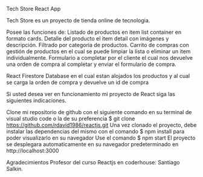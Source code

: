 
Tech Store React App


Tech Store es un proyecto de tienda online de tecnologia.

Posee las funciones de:
Listado de productos en item list container en formato cards. Detalle del producto el item detail con imágenes y descripción. Filtrado por categoria de productos. Carrito de compras con gestión de productos en el cual se puede limpiar la lista o eliminar un item individualmente. Formulario a completar por el cliente el cual nos devuelve una orden de compra al completar y enviar el formulario de compra. 

React Firestore Database en el cual estan alojados los productos y al cual se carga la orden de compra y devuelve un id de compra

Si usted desea ver en funcionamiento mi proyecto de React siga las siguientes indicaciones.

Clone mi repositorio de github con el siguiente comando en su terminal de visual studio code o la de su preferencia
$ git clone https://github.com/rdavid1986/reactjs.git
Una vez clonado el proyecto, debe instalar las dependencias del mismo con el comando 
$ npm install
para poder visualizarlo en su navegador
Use el comando 
$ npm start 
El proyecto se desplegara automaticamente en su navegador predeterminado en http://localhost:3000

Agradecimientos
Profesor del curso Reactjs en coderhouse:
Santiago Salkin.
